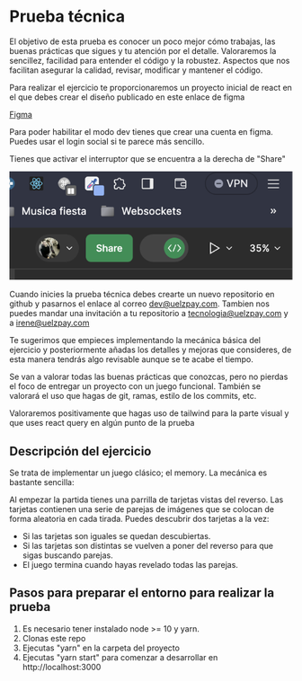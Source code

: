 # Prueba técnica

El objetivo de esta prueba es conocer un poco mejor cómo trabajas, las buenas prácticas que sigues y tu atención por el
detalle. Valoraremos la sencillez, facilidad para entender el código y la robustez.
Aspectos que nos facilitan asegurar la calidad, revisar, modificar y mantener el código.

Para realizar el ejercicio te proporcionaremos un proyecto inicial de react en el que debes crear el diseño publicado en
este enlace de figma

[Figma](https://www.figma.com/file/rUw71oRzI6UfR7CaiE06CJ/Test-Figma?type=design&node-id=2%3A5&mode=design&t=qkQfEvMTWvGIuRjD-1)

Para poder habilitar el modo dev tienes que crear una cuenta en figma. Puedes usar el login social si te parece más sencillo.

Tienes que activar el interruptor que se encuentra a la derecha de "Share"

![modo-dev.png](modo-dev.png)

Cuando inicies la prueba técnica debes crearte un nuevo repositorio en github y pasarnos el enlace
al correo <a href="mailto:dev@uelzpay.com">dev@uelzpay.com</a>. Tambien nos puedes mandar una invitación a tu repositorio a tecnologia@uelzpay.com y a irene@uelzpay.com

Te sugerimos que empieces implementando la mecánica básica del ejercicio y posteriormente añadas los detalles y mejoras
que consideres, de esta manera tendrás algo revisable aunque se te acabe el tiempo.

Se van a valorar todas las buenas prácticas que conozcas, pero no pierdas el foco de entregar un proyecto con un juego
funcional. También se valorará el uso que hagas de git, ramas, estilo de los commits, etc.

Valoraremos positivamente que hagas uso de tailwind para la parte visual y que uses react query en algún punto de la prueba

## Descripción del ejercicio

Se trata de implementar un juego clásico; el memory. La mecánica es bastante sencilla:

Al empezar la partida tienes una parrilla de tarjetas vistas del reverso. Las tarjetas contienen una serie de parejas de
imágenes que se colocan de forma aleatoria en cada tirada. Puedes descubrir dos tarjetas a la vez:

* Si las tarjetas son iguales se quedan descubiertas.
* Si las tarjetas son distintas se vuelven a poner del reverso para
  que sigas buscando parejas.
* El juego termina cuando hayas revelado todas las parejas.

## Pasos para preparar el entorno para realizar la prueba

1) Es necesario tener instalado node >= 10 y yarn.
2) Clonas este repo
3) Ejecutas "yarn" en la carpeta del proyecto
4) Ejecutas "yarn start" para comenzar a desarrollar en http://localhost:3000
